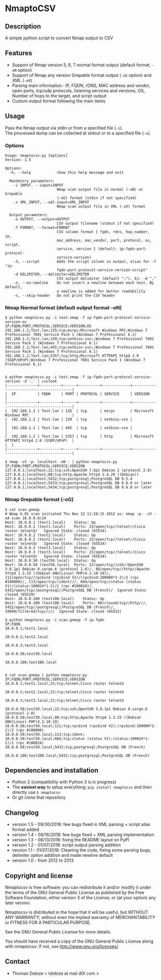 NmaptoCSV
============

Description
-----------
A simple python script to convert Nmap output to CSV

Features
--------
* Support of Nmap version 5, 6, 7 normal format output (default format, `-oN` option)
* Support of Nmap any version Grepable format output (`-oG` option) and XML (`-oX`)
* Parsing main information : IP, FQDN, rDNS, MAC address and vendor, open ports, tcp/udp protocols, listening services and versions, OS, Number of hops to the target, and script output
* Custom output format following the main items

Usage
-----
Pass the Nmap output via stdin or from a specified file (`-i`).  
The processed dump can be collected at stdout or to a specified file (`-o`).

### Options
```
Usage: nmaptocsv.py [options]
Version: 1.5

Options:
  -h, --help            show this help message and exit

  Mandatory parameters:
    -i INPUT, --input=INPUT
                        Nmap scan output file in normal (-oN) or Grepable
                        (-oG) format (stdin if not specified)
    -x XML_INPUT, --xml-input=XML_INPUT
                        Nmap scan output file in XML (-oX) format

  Output parameters:
    -o OUTPUT, --output=OUTPUT
                        CSV output filename (stdout if not specified)
    -f FORMAT, --format=FORMAT
                        CSV column format { fqdn, rdns, hop_number, ip,
                        mac_address, mac_vendor, port, protocol, os, script,
                        service, version } (default: ip-fqdn-port-protocol-
                        service-version)
    -S, --script        Adds the script column in output, alias for -f "ip-
                        fqdn-port-protocol-service-version-script"
    -d DELIMITER, --delimiter=DELIMITER
                        CSV output delimiter (default ";"). Ex: -d ","
    -n, --no-newline    Do not insert a newline between each host. By default,
                        a newline is added for better readability
    -s, --skip-header   Do not print the CSV header
```

### Nmap Normal format (default output format -oN)
```
$ python nmaptocsv.py -i test.nmap -f ip-fqdn-port-protocol-service-version-os
IP;FQDN;PORT;PROTOCOL;SERVICE;VERSION;OS
192.168.1.2;Test.lan;135;tcp;msrpc;Microsoft Windows RPC;Windows 7 Professional 7601 Service Pack 1 (Windows 7 Professional 6.1)
192.168.1.2;Test.lan;139;tcp;netbios-ssn;;Windows 7 Professional 7601 Service Pack 1 (Windows 7 Professional 6.1)
192.168.1.2;Test.lan;445;tcp;netbios-ssn;;Windows 7 Professional 7601 Service Pack 1 (Windows 7 Professional 6.1)
192.168.1.2;Test.lan;5357;tcp;http;Microsoft HTTPAPI httpd 2.0 (SSDP/UPnP);Windows 7 Professional 7601 Service Pack 1 (Windows 7 Professional 6.1)


$ python nmaptocsv.py -i test.nmap -f ip-fqdn-port-protocol-service-version -d ',' | csvlook
|--------------+----------+------+----------+-------------+------------------------------------------|
|  IP          | FQDN     | PORT | PROTOCOL | SERVICE     | VERSION                                  |
|--------------+----------+------+----------+-------------+------------------------------------------|
|  192.168.1.2 | Test.lan | 135  | tcp      | msrpc       | Microsoft Windows RPC                    |
|  192.168.1.2 | Test.lan | 139  | tcp      | netbios-ssn |                                          |
|  192.168.1.2 | Test.lan | 445  | tcp      | netbios-ssn |                                          |
|  192.168.1.2 | Test.lan | 5357 | tcp      | http        | Microsoft HTTPAPI httpd 2.0 (SSDP/UPnP)  |
|  |
|--------------+----------+------+----------+-------------+------------------------------------------|

$ nmap -sV -p- localhost -oN - | python nmaptocsv.py 
IP;FQDN;PORT;PROTOCOL;SERVICE;VERSION
127.0.0.1;localhost;22;tcp;ssh;OpenSSH 7.6p1 Debian 2 (protocol 2.0)
127.0.0.1;localhost;80;tcp;http;Apache httpd 2.4.29 ((Debian))
127.0.0.1;localhost;5432;tcp;postgresql;PostgreSQL DB 9.5.4
127.0.0.1;localhost;5433;tcp;postgresql;PostgreSQL DB 9.6.0 or later
127.0.0.1;localhost;5434;tcp;postgresql;PostgreSQL DB 9.6.0 or later
```

### Nmap Grepable format (-oG)
```
$ cat scan.gnmap
# Nmap 6.01 scan initiated Thu Nov 22 11:28:15 2012 as: nmap -p- -sV -oA scan 10.0.0.0/24 
Host: 10.0.0.1 (test1.local)	Status: Up
Host: 10.0.0.1 (test1.local)	Ports: 23/open/tcp//telnet//Cisco router telnetd/	Ignored State: closed (65534)
Host: 10.0.0.2 (test2.local)	Status: Up
Host: 10.0.0.2 (test2.local)	Ports: 23/open/tcp//telnet//Cisco router telnetd/	Ignored State: closed (65534)
Host: 10.0.0.3 (test3.local)	Status: Up
Host: 10.0.0.3 (test3.local)	Ports: 23/open/tcp//telnet//Cisco router telnetd/	Ignored State: closed (65534)
Host: 10.0.0.50 (test50.local)	Status: Up
Host: 10.0.0.50 (test50.local)	Ports: 22/open/tcp//ssh//OpenSSH 3.8.1p1 Debian 8.sarge.6 (protocol 2.0)/, 80/open/tcp//http//Apache httpd 1.3.33 ((Debian GNU|Linux) PHP|4.3.10-19)/, 111/open/tcp//rpcbind (rpcbind V2)/(rpcbind:100000*2-2)/2 (rpc #100000)/, 113/open/tcp//ident///, 684/open/tcp//status (status V1)/(status:100024*1-1)/1 (rpc #100024)/, 5432/open/tcp//postgresql//PostgreSQL DB (French)/	Ignored State: closed (65529)
Host: 10.0.0.100 (test100.local)	Status: Up
Host: 10.0.0.100 (test100.local)	Ports: 80/closed/tcp//http///, 5432/open/tcp//postgresql//PostgreSQL DB (French)/, 19999/filtered/tcp/////	Ignored State: closed (65532)

$ python nmaptocsv.py -i scan.gnmap -f ip-fqdn
IP;FQDN
10.0.0.1;test1.local

10.0.0.2;test2.local

10.0.0.3;test3.local

10.0.0.50;test50.local

10.0.0.100;test100.local


$ cat scan.gnmap | python nmaptocsv.py 
IP;FQDN;PORT;PROTOCOL;SERVICE;VERSION
10.0.0.1;test1.local;23;tcp;telnet;Cisco router telnetd

10.0.0.2;test2.local;23;tcp;telnet;Cisco router telnetd

10.0.0.3;test3.local;23;tcp;telnet;Cisco router telnetd

10.0.0.50;test50.local;22;tcp;ssh;OpenSSH 3.8.1p1 Debian 8.sarge.6 (protocol 2.0)
10.0.0.50;test50.local;80;tcp;http;Apache httpd 1.3.33 ((Debian GNU|Linux) PHP|4.3.10-19)
10.0.0.50;test50.local;111;tcp;rpcbind (rpcbind V2);(rpcbind:100000*2-2)/2 (rpc #100000)
10.0.0.50;test50.local;113;tcp;ident;
10.0.0.50;test50.local;684;tcp;status (status V1);(status:100024*1-1)/1 (rpc #100024)
10.0.0.50;test50.local;5432;tcp;postgresql;PostgreSQL DB (French)

10.0.0.100;test100.local;5432;tcp;postgresql;PostgreSQL DB (French)
```

Dependencies and installation
-----------------------------
* Python 2 (compatibility with Python 3 is in progress)
* The **easiest way** to setup everything: `pip install nmaptocsv` and then directly use `$ nmaptocsv`
* Or git clone that repository

Changelog
---------
* version 1.5 - 09/30/2018: few bugs fixed in XML parsing + script alias format added
* version 1.4 - 08/16/2018: few bugs fixed + XML parsing implementation
* version 1.3 - 08/13/2018: fixing the README layout on PyPI
* version 1.2 - 01/07/2018: script output parsing addition
* version 1.1 - 01/07/2018: Cleaning the code, fixing some parsing bugs, delimiter option addition and made newline default
* version 1.0 - from 2012 to 2013

Copyright and license
---------------------
Nmaptocsv is free software: you can redistribute it and/or modify it under the terms of the GNU General Public License as published by the Free Software Foundation, either version 3 of the License, or (at your option) any later version.

Nmaptocsv is distributed in the hope that it will be useful, but WITHOUT ANY WARRANTY; without even the implied warranty of MERCHANTABILITY or FITNESS FOR A PARTICULAR PURPOSE.  

See the GNU General Public License for more details.

You should have received a copy of the GNU General Public License along with nmaptocsv. 
If not, see http://www.gnu.org/licenses/.

Contact
-------
* Thomas Debize < tdebize at mail d0t com >
